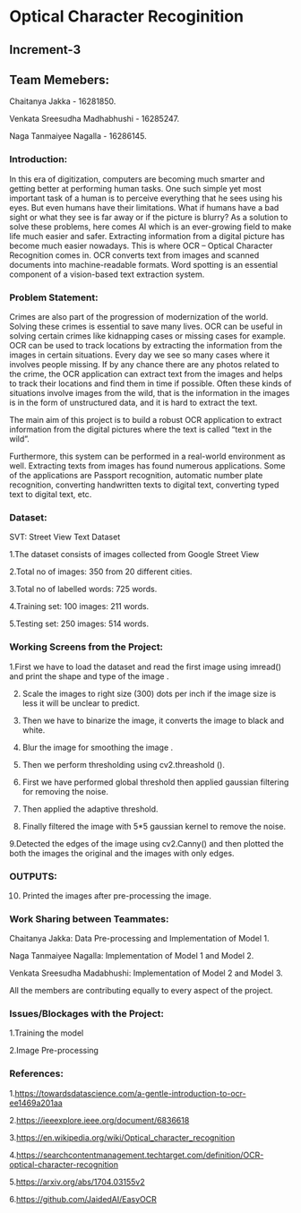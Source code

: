 # Optical Character Recoginition 

## Increment-3


## Team Memebers:

Chaitanya Jakka - 16281850.

Venkata Sreesudha Madhabhushi - 16285247.

Naga Tanmaiyee Nagalla - 16286145.


### Introduction:

In this era of digitization, computers are becoming much smarter and getting better at performing human tasks. One such simple yet most important task of a human is 
to perceive everything that he sees using his eyes. But even humans have their limitations. What if humans have a bad sight or what they see is far away or if the 
picture is blurry? As a solution to solve these problems, here comes AI which is an ever-growing field to make life much easier and safer. Extracting information 
from a digital picture has become much easier nowadays. This is where OCR – Optical Character Recognition comes in. OCR converts text from images and scanned 
documents into machine-readable formats. Word spotting is an essential component of a vision-based text extraction system. 

### Problem Statement:

Crimes are also part of the progression of modernization of the world. Solving these crimes is essential to save many lives. OCR can be useful in solving certain 
crimes like kidnapping cases or missing cases for example. OCR can be used to track locations by extracting the information from the images in certain situations. Every day we see so many cases where it involves people missing. If by any chance there are any photos related to the crime, the OCR application can extract text from the images and helps to track their locations and find them in time if possible. Often these kinds of situations involve images from the wild, that is the information in the images is in the form of unstructured data, and it is hard to extract the text. 

The main aim of this project is to build a robust OCR application to extract information from the digital pictures where the text is called “text in the wild”.

Furthermore, this system can be performed in a real-world environment as well. Extracting texts from images has found numerous applications. Some of the applications are Passport recognition, automatic number plate recognition, converting handwritten texts to digital text, converting typed text to digital text, etc.


### Dataset:

SVT: Street View Text Dataset

1.The dataset consists of images collected from Google Street View

2.Total no of images: 350 from 20 different cities. 

3.Total no of labelled words: 725 words. 

4.Training set: 100 images: 211 words. 

5.Testing set: 250 images: 514 words. 

### Working Screens from the Project:

1.First we have to load the dataset and read the first image using imread() and print the shape and type of the image .

2. Scale the images to right size (300) dots per inch if the image size is less it will be unclear to predict. 

3. Then we have to binarize the image, it converts the image to black and white.

4.  Blur the image for smoothing the image .

5. Then we perform thresholding using cv2.threashold ().

6. First we have performed global threshold then applied gaussian filtering for removing the noise. 

7. Then applied the adaptive threshold.

8. Finally filtered the image with 5*5 gaussian kernel to remove the noise.

9.Detected the edges of the image using cv2.Canny() and then plotted the both the images the original and the images with only edges.

### OUTPUTS:

10. Printed the images after pre-processing the image.

### Work Sharing between Teammates:

Chaitanya Jakka: Data Pre-processing and Implementation of Model 1.

Naga Tanmaiyee Nagalla: Implementation of Model 1 and Model 2.

Venkata Sreesudha Madabhushi: Implementation of Model 2 and Model 3. 

All the members are contributing equally to every aspect of the project.

### Issues/Blockages with the Project:

1.Training the model

2.Image Pre-processing


### References:

1.https://towardsdatascience.com/a-gentle-introduction-to-ocr-ee1469a201aa

2.https://ieeexplore.ieee.org/document/6836618

3.https://en.wikipedia.org/wiki/Optical_character_recognition

4.https://searchcontentmanagement.techtarget.com/definition/OCR-optical-character-recognition

5.https://arxiv.org/abs/1704.03155v2

6.https://github.com/JaidedAI/EasyOCR





